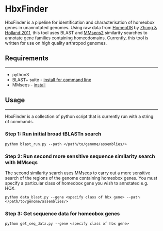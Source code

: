 # HbxFinder

HbxFinder is a pipeline for identification and characterisation of homeobox genes in unannotated genomes. Using raw data from [HomeoDB](http://homeodb.zoo.ox.ac.uk/) by [Zhong & Holland 2011](https://onlinelibrary.wiley.com/doi/full/10.1111/j.1525-142X.2011.00513.x), this tool uses BLAST and [MMseqs2](https://github.com/soedinglab/MMseqs2) similarity searches to annotate gene families containing homeodomains. Currently, this tool is written for use on high quality arthropod genomes.

## Requirements
---

* python3
* BLAST+ suite - [install for command line](https://www.ncbi.nlm.nih.gov/books/NBK279671/)
* MMseqs - [install](https://github.com/soedinglab/MMseqs2#installation)

## Usage
---

HbxFinder is a collection of python script that is currently run with a string of commands.

### Step 1: Run initial broad tBLASTn search

`python blast_run.py --path </path/to/genome/assemblies/> `


### Step 2: Run	second more sensitive sequence similarity search with MMseqs

The second similarity search uses MMseqs to carry out a more sensitive search of the regions of the genome containing homeobox genes. You must specify a particular class of homeobox gene you wish to annotated e.g. HOX.

`python data_blast.py --gene <specify class of hbx gene> --path </path/to/genome/assemblies/> `


### Step 3: Get sequence data for homeobox genes

`python get_seq_data.py --gene <specify class of hbx gene> `